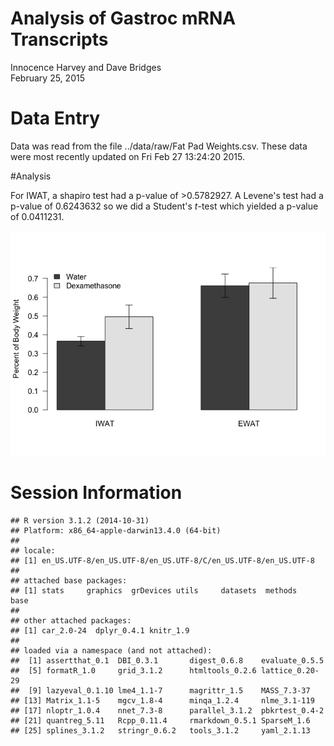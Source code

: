 # Analysis of Gastroc mRNA Transcripts
Innocence Harvey and Dave Bridges  
February 25, 2015  



# Data Entry




Data was read from the file ../data/raw/Fat Pad Weights.csv.  These data were most recently updated on Fri Feb 27 13:24:20 2015.

#Analysis




For IWAT, a shapiro test had a p-value of >0.5782927.  A Levene's test had a p-value of 0.6243632 so we did a Student's *t*-test which yielded a p-value of 0.0411231.

![](figures/iwat-normalized-1.png) 


# Session Information


```
## R version 3.1.2 (2014-10-31)
## Platform: x86_64-apple-darwin13.4.0 (64-bit)
## 
## locale:
## [1] en_US.UTF-8/en_US.UTF-8/en_US.UTF-8/C/en_US.UTF-8/en_US.UTF-8
## 
## attached base packages:
## [1] stats     graphics  grDevices utils     datasets  methods   base     
## 
## other attached packages:
## [1] car_2.0-24  dplyr_0.4.1 knitr_1.9  
## 
## loaded via a namespace (and not attached):
##  [1] assertthat_0.1  DBI_0.3.1       digest_0.6.8    evaluate_0.5.5 
##  [5] formatR_1.0     grid_3.1.2      htmltools_0.2.6 lattice_0.20-29
##  [9] lazyeval_0.1.10 lme4_1.1-7      magrittr_1.5    MASS_7.3-37    
## [13] Matrix_1.1-5    mgcv_1.8-4      minqa_1.2.4     nlme_3.1-119   
## [17] nloptr_1.0.4    nnet_7.3-8      parallel_3.1.2  pbkrtest_0.4-2 
## [21] quantreg_5.11   Rcpp_0.11.4     rmarkdown_0.5.1 SparseM_1.6    
## [25] splines_3.1.2   stringr_0.6.2   tools_3.1.2     yaml_2.1.13
```

